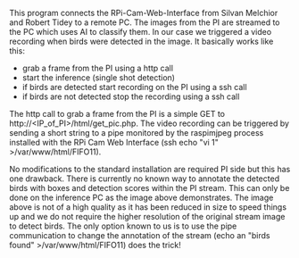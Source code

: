 This program connects the RPi-Cam-Web-Interface from Silvan Melchior and Robert Tidey to a remote PC. The images from the PI are streamed to the PC which uses AI to classify them. In our case we triggered a video recording when birds were detected in the image.
It basically works like this:

- grab a frame from the PI using a http call 
- start the inference (single shot detection)
- if birds are detected start recording on the PI using a ssh call
- if birds are not detected stop the recording using a ssh call

The http call to grab a frame from the PI is a simple GET to http://<IP_of_PI>/html/get_pic.php. The video recording can be triggered by sending a short string to a pipe monitored by the raspimjpeg process installed with the RPi Cam Web Interface (ssh echo "vi 1" >/var/www/html/FIFO11).

No modifications to the standard installation are required PI side but this has one drawback. There is currently no known way to annotate the detected birds with boxes and detection scores within the PI stream. This can only be done on the inference PC as the image above demonstrates. The image above is not of a high quality as it has been reduced in size to speed things up and we do not require the higher resolution of the original stream image to detect birds. The only option known to us is to use the pipe communication to change the annotation of the stream (echo an "birds found" >/var/www/html/FIFO11) does the trick! 
